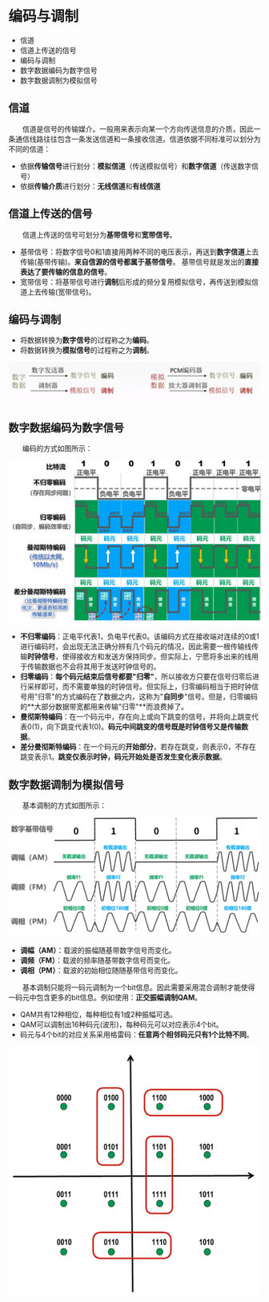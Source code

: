 # 编码与调制

- 信道
- 信道上传送的信号
- 编码与调制
- 数字数据编码为数字信号
- 数字数据调制为模拟信号

## **信道**
&emsp;&emsp;信道是信号的传输媒介。一般用来表示向某一个方向传送信息的介质，因此一条通信线路往往包含一条发送信道和一条接收信道。信道依据不同标准可以划分为不同的信道：

- 依据**传输信号**进行划分：**模拟信道**（传送模拟信号）和**数字信道**（传送数字信号）
- 依据**传输介质**进行划分：**无线信道**和**有线信道**

## **信道上传送的信号**
&emsp;&emsp;信道上传送的信号可划分为**基带信号**和**宽带信号**。

- 基带信号：将数字信号0和1直接用两种不同的电压表示，再送到**数字信道**上去传输(基带传输)。**来自信源的信号都属于基带信号**。 基带信号就是发出的**直接表达了要传输的信息的信号**。
- 宽带信号：将基带信号进行**调制**后形成的频分复用模拟信号，再传送到模拟信道上去传输(宽带信号)。

## **编码与调制**

- 将数据转换为**数字信号**的过程称之为**编码**。
- 将数据转换为**模拟信号**的过程称之为**调制**。

![](imags/15.png)

## 数字数据编码为数字信号

&emsp;&emsp;编码的方式如图所示：

![](imags/16.png)

- **不归零编码**：正电平代表1，负电平代表0。该编码方式在接收端对连续的0或1进行编码时，会出现无法正确分辨有几个码元的情况，因此需要一根传输线传输**时钟信号**，使得接收方和发送方保持同步。但实际上，宁愿将多出来的线用于传输数据也不会将其用于发送时钟信号的。
- **归零编码**：**每个码元结束后信号都要"归零"**，所以接收方只要在信号归零后进行采样即可，而不需要单独的时钟信号。但实际上，归零编码相当于把时钟信号用"归零"的方式编码在了数据之内，这称为"**自同步**"信号。但是，归零编码的**大部分数据带宽都用来传输"归零"**而浪费掉了。
- **曼彻斯特编码**：在一个码元中，存在向上或向下跳变的信号，并将向上跳变代表0(1)，向下跳变代表1(0)。**码元中间跳变的信号既是时钟信号又是传输数据**。
- **差分曼彻斯特编码**：在一个码元的**开始部分**，若存在跳变，则表示0，不存在跳变表示1。**跳变仅表示时钟，码元开始处是否发生变化表示数据**。

## 数字数据调制为模拟信号

&emsp;&emsp;基本调制的方式如图所示：

![](imags/17.png)

- **调幅（AM）**：载波的振幅随基带数字信号而变化。
- **调频（FM）**：载波的频率随基带数字信号而变化。
- **调相（PM）**：载波的初始相位随随基带信号而变化。

&emsp;&emsp;基本调制只能将一码元调制为一个bit信息。因此需要采用混合调制才能使得一码元中包含更多的bit信息。例如使用：**正交振幅调制QAM**。

- QAM共有12种相位，每种相位有1或2种振幅可选。
- QAM可以调制出16种码元(波形)，每种码元可以对应表示4个bit。
- 码元与4个bit的对应关系采用格雷码：**任意两个相邻码元只有1个比特不同**。

![](imags/18.png)
